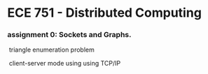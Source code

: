 # ECE 751 - Distributed Computing

 

### assignment 0:  Sockets and Graphs. 

​	triangle enumeration problem

​    client-server mode using using TCP/IP